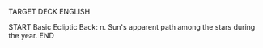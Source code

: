 TARGET DECK
ENGLISH

START
Basic
Ecliptic
Back: n. Sun's apparent path among the stars during the year.
END

